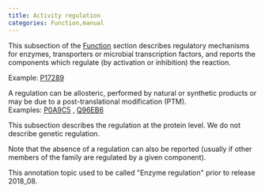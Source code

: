 ```yaml
---
title: Activity regulation
categories: Function,manual
---
```


This subsection of the [Function](http://www.uniprot.org/help/function%5Fsection) section describes regulatory mechanisms for enzymes, transporters or microbial transcription factors, and reports the components which regulate (by activation or inhibition) the reaction.

Example: [P17289](http://www.uniprot.org/uniprotkb/P17289#function)

A regulation can be allosteric, performed by natural or synthetic products or may be due to a post-translational modification (PTM).  
Examples: [P0A9C5](http://www.uniprot.org/uniprotkb/P0A9C5#function) , [Q96EB6](http://www.uniprot.org/uniprotkb/Q96EB6#function)

This subsection describes the regulation at the protein level. We do not describe genetic regulation.

Note that the absence of a regulation can also be reported (usually if other members of the family are regulated by a given component).

This annotation topic used to be called "Enzyme regulation" prior to release 2018_08.
